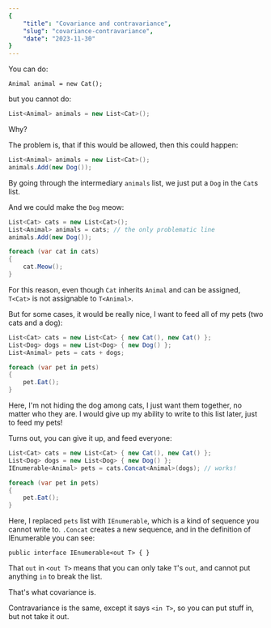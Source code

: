 ```yaml
---
{
    "title": "Covariance and contravariance",
    "slug": "covariance-contravariance",
    "date": "2023-11-30"
}
---
```


You can do:
```charp
Animal animal = new Cat();
```
but you cannot do:
```csharp
List<Animal> animals = new List<Cat>();
```
Why?

The problem is, that if this would be allowed, then this could happen:

```csharp
List<Animal> animals = new List<Cat>();
animals.Add(new Dog());
```

By going through the intermediary `animals` list, we just put a `Dog` in the `Cat`s list.

And we could make the `Dog` meow:

```csharp
List<Cat> cats = new List<Cat>();
List<Animal> animals = cats; // the only problematic line
animals.Add(new Dog());

foreach (var cat in cats)
{
    cat.Meow();
}
```

For this reason, even though `Cat` inherits `Animal` and can be assigned, `T<Cat>` is not assignable to `T<Animal>`. 

But for some cases, it would be really nice, I want to feed all of my pets (two cats and a dog):

```csharp
List<Cat> cats = new List<Cat> { new Cat(), new Cat() };
List<Dog> dogs = new List<Dog> { new Dog() };
List<Animal> pets = cats + dogs;

foreach (var pet in pets)
{
    pet.Eat();
}
```
Here, I'm not hiding the dog among cats, I just want them together, no matter who they are.
I would give up my ability to write to this list later, just to feed my pets!

Turns out, you can give it up, and feed everyone:
```csharp
List<Cat> cats = new List<Cat> { new Cat(), new Cat() };
List<Dog> dogs = new List<Dog> { new Dog() };
IEnumerable<Animal> pets = cats.Concat<Animal>(dogs); // works!

foreach (var pet in pets)
{
    pet.Eat();
}
```

Here, I replaced `pets` list with `IEnumerable`, which is a kind of sequence you cannot write to.
`.Concat` creates a new sequence, and in the definition of IEnumerable you can see:

```charp
public interface IEnumerable<out T> { }
```

That `out` in `<out T>` means that you can only take `T`'s `out`, and cannot put anything `in` to break the list.

That's what covariance is. 

Contravariance is the same, except it says `<in T>`, so you can put stuff in, but not take it out.
